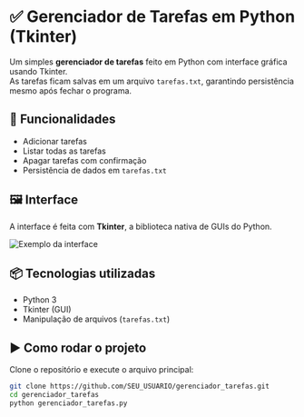 # ✅ Gerenciador de Tarefas em Python (Tkinter)

Um simples **gerenciador de tarefas** feito em Python com interface gráfica usando Tkinter.  
As tarefas ficam salvas em um arquivo `tarefas.txt`, garantindo persistência mesmo após fechar o programa.

## 🚀 Funcionalidades
- Adicionar tarefas
- Listar todas as tarefas
- Apagar tarefas com confirmação
- Persistência de dados em `tarefas.txt`

## 🖼️ Interface
A interface é feita com **Tkinter**, a biblioteca nativa de GUIs do Python.

![Exemplo da interface](exemplo.png)

## 📦 Tecnologias utilizadas
- Python 3
- Tkinter (GUI)
- Manipulação de arquivos (`tarefas.txt`)

## ▶️ Como rodar o projeto
Clone o repositório e execute o arquivo principal:

```bash
git clone https://github.com/SEU_USUARIO/gerenciador_tarefas.git
cd gerenciador_tarefas
python gerenciador_tarefas.py
